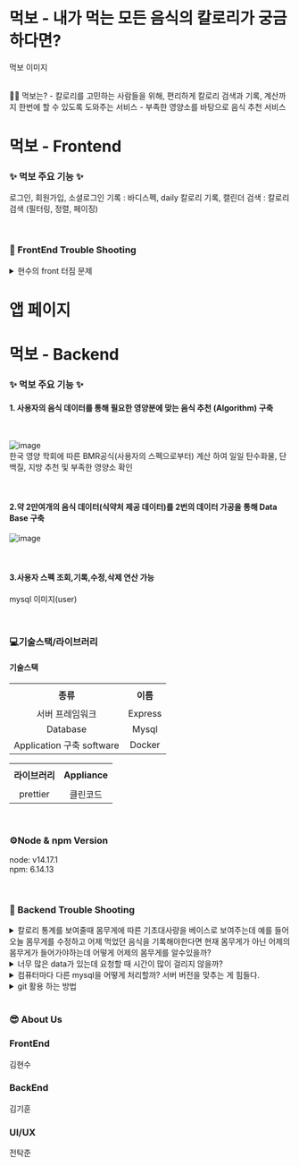 # **먹보**  - 내가 먹는 모든 음식의 칼로리가 궁금하다면?

  먹보 이미지
  
</br>
🧚‍♀️ 먹보는?
- 칼로리를 고민하는 사람들을 위해, 편리하게 칼로리 검색과 기록, 계산까지 한번에 할 수 있도록 도와주는 서비스
- 부족한 영양소를 바탕으로 음식 추천 서비스
</br>

# 먹보 - Frontend
### &#10024; 먹보 주요 기능 &#10024;
로그인, 회원가입, 소셜로그인
기록 : 바디스펙, daily 칼로리 기록, 캘린더
검색 : 칼로리 검색 (필터링, 정렬, 페이징)

</br>

### &#127919; FrontEnd Trouble Shooting
  
  
<details>
<summary>현수의 front 터짐 문제
  </summary>
<div markdown="1">       

  </br>몸무게를 수정할때마다 수정한 날짜와 몸무게를 같이 저장을 하자.
  
</div>
</details>

# 앱 페이지

# 먹보 - Backend

### &#10024; 먹보 주요 기능 &#10024;
#### 1. 사용자의 음식 데이터를 통해 필요한 영양분에 맞는 음식 추천 (Algorithm) 구축

</br>

![image](https://user-images.githubusercontent.com/91061890/172547686-f17daff9-fd98-4e73-a158-e09fc579df59.png)
<br>한국 영양 학회에 따른 BMR공식(사용자의 스펙으로부터) 계산 하여 일일 탄수화물, 단백질, 지방 추천 및 부족한 영양소 확인

</br>


#### 2.약 2만여개의 음식 데이터(식약처 제공 데이터)를 2번의 데이터 가공을 통해 Data Base 구축
![image](https://user-images.githubusercontent.com/91061890/172547193-27c289df-8927-4798-a699-8af654cc5cbf.png)


</br>


#### 3.사용자 스펙 조회,기록,수정,삭제 연산 가능
mysql 이미지(user)


</br>

### &#128187;기술스택/라이브러리
#### 기술스택
<table width = "200" style="text-align:center;" >
  <tr>
    <th height = "40"> 종류</th>
    <th height = "40">이름</th>

  </tr>
  <tr>
    <td>서버 프레임워크</td>
    <td>Express</td>
  </tr>
  <tr>
    <td >Database</td>
    <td>Mysql</td>
  </tr>
  <tr>
    <td >Application 구축 software</td>
    <td>Docker</td>
  </tr>
  
  <table width = "200" style="text-align:center;" >
  <tr>
    <th height = "40">라이브러리</th>
    <th height = "40">Appliance</th>
    <tr>
    <td>prettier</td>
    <td> 클린코드 </td>
  </tr>
  </table>
  
  
</br>




### ⚙Node & npm Version
node: v14.17.1  
npm: 6.14.13  
  
  
</br>


### &#127919; Backend Trouble Shooting
  
  
<details>
<summary>칼로리 통계를 보여줄때 몸무게에 따른 기초대사량을 베이스로 보여주는데 예를 들어 오늘 몸무게를 수정하고 어제 먹었던 음식을 기록해야한다면 현재 몸무게가 아닌 어제의 몸무게가 들어가야하는데 어떻게 어제의 몸무게를 알수있을까?</summary>
<div markdown="1">       

  </br>몸무게를 수정할때마다 수정한 날짜와 몸무게를 같이 저장을 하자.
  
</div>
</details>

<details>
<summary>너무 많은 data가 있는데 요청할 때 시간이 많이 걸리지 않을까?</summary>
<div markdown="1">       

  </br>첫번째로 Database를 정규화해서 받는다.
  두번째로 data를 openapi해서 전체를 받아서 정규화를 한다.
  -> 첫번째 방법이 효율적이다. 애초에 받을 때 조건을 걸어서 받는다 
  (SQL 지식 부족)
  
  
</div>
</details>

<details>
<summary>컴퓨터마다 다른 mysql을 어떻게 처리할까? 서버 버전을 맞추는 게 힘들다.</summary>
<div markdown="1">       

  </br>Docker를 사용하여 mysql container를 받아서 어느 컴퓨터에서 개발 가상환경을 받아서 실행한다.
  
  
</div>
</details>

<details>
<summary>git 활용 하는 방법</summary>
<div markdown="1">       

  </br>(https://techblog.woowahan.com/2553/)
  
  
</div>
</details>



</br>

### &#128526; About Us

### FrontEnd
김현수

### BackEnd
김기훈

### UI/UX
전탁준





  

    
